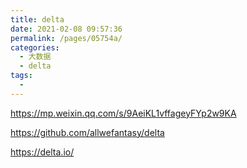 ```yaml
---
title: delta
date: 2021-02-08 09:57:36
permalink: /pages/05754a/
categories:
  - 大数据
  - delta
tags:
  - 
---
```

https://mp.weixin.qq.com/s/9AeiKL1vffageyFYp2w9KA

https://github.com/allwefantasy/delta

<https://delta.io/>

